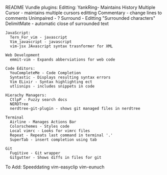 README
  Vundle plugins:
    Editting:
      YankRing- Maintains History
      Multiple Cursor - maintains multiple cursors editting
      Commentary - change lines to comments
      Unimpaired - ?
      Surround - Editting "Surrounded characters"
      DelimitMate - automatic close of surrounded text

    JavaScript:
      Tern_For_vim - javascript
      Vim_javascript - javascript
      vim-jsx JAvascript syntax trasnformer for XML

    Web Development
      emmit-vim - Expands abberviations for web code
  
    Code Editors:
      YouCompleteMe - Code Completion
      Syntastic - Displays resulting syntax errors
      Vim ELixir - Syntax highlighting ect
      utlisnips - includes snippets in code

    Hierachy Managers:
      CtlpP - Fuzzy search docs
      NERDTree
      nerdtree-git-plugin - shows git managed files in nerdtree

    Terminal
      Airline - Manages Actions Bar
      Colorschemes - Styles code
      Local vimrc - Looks for vimrc files
      Repeat - Repeats last command in terminal '.'
      SuperTab - insert completion using tab

    Git
      Fugitive - Git wrapper
      Gitgutter - Shows diffs in files for git


To Add:
  Speeddating
  vim-easyclip
  vim-eunuch


